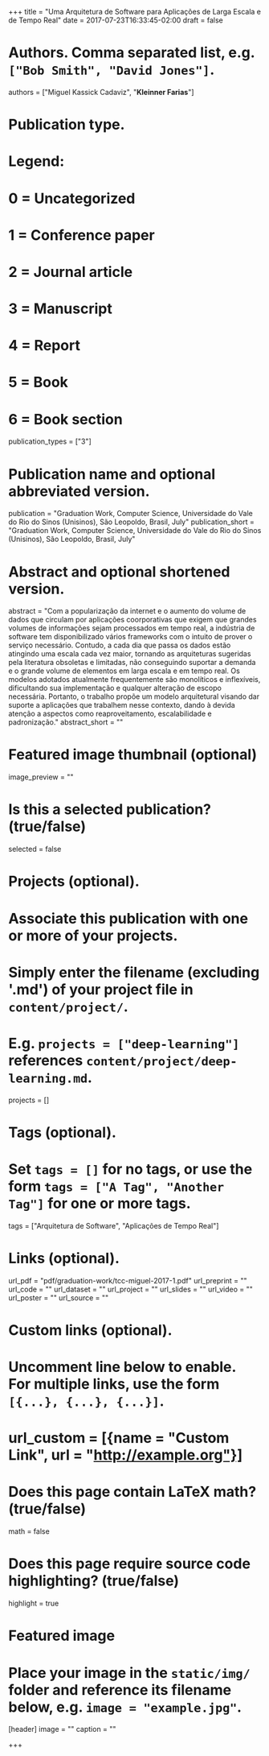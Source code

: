 +++
title = "Uma Arquitetura  de Software para Aplicações de Larga Escala e de Tempo Real"
date = 2017-07-23T16:33:45-02:00
draft = false

# Authors. Comma separated list, e.g. `["Bob Smith", "David Jones"]`.
authors = ["Miguel Kassick Cadaviz", "**Kleinner Farias**"]

# Publication type.
# Legend:
# 0 = Uncategorized
# 1 = Conference paper
# 2 = Journal article
# 3 = Manuscript
# 4 = Report
# 5 = Book
# 6 = Book section
publication_types = ["3"]

# Publication name and optional abbreviated version.
publication = "Graduation Work, Computer Science, Universidade do Vale do Rio do Sinos (Unisinos), São Leopoldo, Brasil, July"
publication_short = "Graduation Work, Computer Science, Universidade do Vale do Rio do Sinos (Unisinos), São Leopoldo, Brasil, July"

# Abstract and optional shortened version.
abstract = "Com a popularização da internet e o aumento do volume de dados que circulam por aplicações coorporativas que exigem que grandes volumes de informações sejam processados em tempo real, a indústria de software tem disponibilizado vários frameworks com o intuito de prover o serviço necessário. Contudo, a cada dia que passa os dados estão atingindo uma escala cada vez maior, tornando as arquiteturas sugeridas pela literatura obsoletas e limitadas, não conseguindo suportar a demanda e o grande volume de elementos em larga escala e em tempo real. Os modelos adotados atualmente frequentemente são monolíticos e inflexíveis, dificultando sua implementação e qualquer alteração de escopo necessária. Portanto, o trabalho propõe um modelo arquitetural visando dar suporte a aplicações que trabalhem nesse contexto, dando à devida atenção a aspectos como reaproveitamento, escalabilidade e padronização."
abstract_short = ""

# Featured image thumbnail (optional)
image_preview = ""

# Is this a selected publication? (true/false)
selected = false

# Projects (optional).
#   Associate this publication with one or more of your projects.
#   Simply enter the filename (excluding '.md') of your project file in `content/project/`.
#   E.g. `projects = ["deep-learning"]` references `content/project/deep-learning.md`.
projects = []

# Tags (optional).
#   Set `tags = []` for no tags, or use the form `tags = ["A Tag", "Another Tag"]` for one or more tags.
tags = ["Arquitetura de Software", "Aplicações de Tempo Real"]

# Links (optional).
url_pdf = "pdf/graduation-work/tcc-miguel-2017-1.pdf"
url_preprint = ""
url_code = ""
url_dataset = ""
url_project = ""
url_slides = ""
url_video = ""
url_poster = ""
url_source = ""

# Custom links (optional).
#   Uncomment line below to enable. For multiple links, use the form `[{...}, {...}, {...}]`.
# url_custom = [{name = "Custom Link", url = "http://example.org"}]

# Does this page contain LaTeX math? (true/false)
math = false

# Does this page require source code highlighting? (true/false)
highlight = true

# Featured image
# Place your image in the `static/img/` folder and reference its filename below, e.g. `image = "example.jpg"`.
[header]
image = ""
caption = ""

+++
